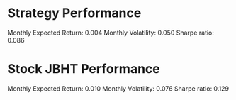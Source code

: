 # Strategy Performance
Monthly Expected Return: 0.004
Monthly Volatility: 0.050
Sharpe ratio: 0.086
# Stock JBHT Performance
Monthly Expected Return: 0.010
Monthly Volatility: 0.076
Sharpe ratio: 0.129

